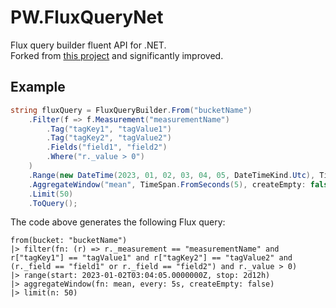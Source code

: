 # PW.FluxQueryNet

Flux query builder fluent API for .NET.  
Forked from [this project](https://github.com/MalikRizwanBashir/FluxQuery.Net) and significantly improved.

## Example

```csharp
string fluxQuery = FluxQueryBuilder.From("bucketName")
    .Filter(f => f.Measurement("measurementName")
        .Tag("tagKey1", "tagValue1")
        .Tag("tagKey2", "tagValue2")
        .Fields("field1", "field2")
        .Where("r._value > 0")
    )
    .Range(new DateTime(2023, 01, 02, 03, 04, 05, DateTimeKind.Utc), TimeSpan.FromDays(2.5))
    .AggregateWindow("mean", TimeSpan.FromSeconds(5), createEmpty: false)
    .Limit(50)
    .ToQuery();
```

The code above generates the following Flux query:
```flux
from(bucket: "bucketName")
|> filter(fn: (r) => r._measurement == "measurementName" and r["tagKey1"] == "tagValue1" and r["tagKey2"] == "tagValue2" and (r._field == "field1" or r._field == "field2") and r._value > 0)
|> range(start: 2023-01-02T03:04:05.0000000Z, stop: 2d12h)
|> aggregateWindow(fn: mean, every: 5s, createEmpty: false)
|> limit(n: 50)
```